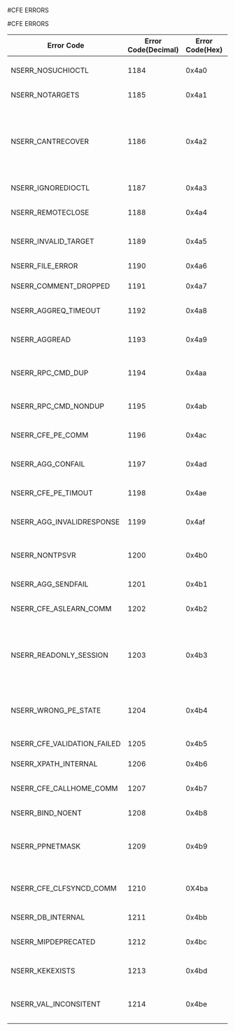 #CFE ERRORS

#CFE ERRORS



<table><thead><tr><th>Error Code</th><th>Error Code(Decimal)</th><th>Error Code(Hex)</th><th>Error Message</th></tr></thead><tbody><tr><td>NSERR_NOSUCHIOCTL</td><td>1184</td><td>0x4a0</td><td>Command not implemented on server</td><tr><tr><td>NSERR_NOTARGETS</td><td>1185</td><td>0x4a1</td><td>No configured targets</td><tr><tr><td>NSERR_CANTRECOVER</td><td>1186</td><td>0x4a2</td><td>Configuration possibly inconsistent. Please check with the \\"show configstatus\\" command or reboot.</td><tr><tr><td>NSERR_IGNOREDIOCTL</td><td>1187</td><td>0x4a3</td><td>The command was ignored.</td><tr><tr><td>NSERR_REMOTECLOSE</td><td>1188</td><td>0x4a4</td><td>The remote side closed the connection.</td><tr><tr><td>NSERR_INVALID_TARGET</td><td>1189</td><td>0x4a5</td><td>The specified target does not exist</td><tr><tr><td>NSERR_FILE_ERROR</td><td>1190</td><td>0x4a6</td><td>File operation failed</td><tr><tr><td>NSERR_COMMENT_DROPPED</td><td>1191</td><td>0x4a7</td><td>Failed to retain all comments</td><tr><tr><td>NSERR_AGGREQ_TIMEOUT</td><td>1192</td><td>0x4a8</td><td>Request to Aggregator timed out</td><tr><tr><td>NSERR_AGGREAD</td><td>1193</td><td>0x4a9</td><td>Failed to read data from Aggregator</td><tr><tr><td>NSERR_RPC_CMD_DUP</td><td>1194</td><td>0x4aa</td><td>Found unexpected RPC duplicate command</td><tr><tr><td>NSERR_RPC_CMD_NONDUP</td><td>1195</td><td>0x4ab</td><td>Found unexpected RPC command</td><tr><tr><td>NSERR_CFE_PE_COMM</td><td>1196</td><td>0x4ac</td><td>Communication error with the packet engine</td><tr><tr><td>NSERR_AGG_CONFAIL</td><td>1197</td><td>0x4ad</td><td>Failed to connect to the aggregator</td><tr><tr><td>NSERR_CFE_PE_TIMOUT</td><td>1198</td><td>0x4ae</td><td>No response from the packet engine</td><tr><tr><td>NSERR_AGG_INVALIDRESPONSE</td><td>1199</td><td>0x4af</td><td>Invalid response from the aggregator</td><tr><tr><td>NSERR_NONTPSVR</td><td>1200</td><td>0x4b0</td><td>Cannot enable ntpd when there is no ntp server configured</td><tr><tr><td>NSERR_AGG_SENDFAIL</td><td>1201</td><td>0x4b1</td><td>Failed to send to aggregator</td><tr><tr><td>NSERR_CFE_ASLEARN_COMM</td><td>1202</td><td>0x4b2</td><td>Communication error with aslearn</td><tr><tr><td>NSERR_READONLY_SESSION</td><td>1203</td><td>0x4b3</td><td>Session is read-only; connect to the Cluster IP address to modify the configuration</td><tr><tr><td>NSERR_WRONG_PE_STATE</td><td>1204</td><td>0x4b4</td><td>The packet engine is in the wrong state to receive this command</td><tr><tr><td>NSERR_CFE_VALIDATION_FAILED</td><td>1205</td><td>0x4b5</td><td>Config validation failed</td><tr><tr><td>NSERR_XPATH_INTERNAL</td><td>1206</td><td>0x4b6</td><td>XPATH Internal Error</td><tr><tr><td>NSERR_CFE_CALLHOME_COMM</td><td>1207</td><td>0x4b7</td><td>Communication error with callhome</td><tr><tr><td>NSERR_BIND_NOENT</td><td>1208</td><td>0x4b8</td><td>No such bind resource</td><tr><tr><td>NSERR_PPNETMASK</td><td>1209</td><td>0x4b9</td><td>Netmask length 31 supports only point to point communications</td><tr><tr><td>NSERR_CFE_CLFSYNCD_COMM</td><td>1210</td><td>0X4ba</td><td>Communication error with cluster filesync server</td><tr><tr><td>NSERR_DB_INTERNAL</td><td>1211</td><td>0x4bb</td><td>Config DB Internal Error</td><tr><tr><td>NSERR_MIPDEPRECATED</td><td>1212</td><td>0x4bc</td><td>MIP is deprecated. Please use SNIP</td><tr><tr><td>NSERR_KEKEXISTS</td><td>1213</td><td>0x4bd</td><td>Cannot create KEK. KEK already exists.</td><tr><tr><td>NSERR_VAL_INCONSITENT</td><td>1214</td><td>0x4be</td><td>Validation inconsistent between PE and configd.</td><tr></tbody></table>
